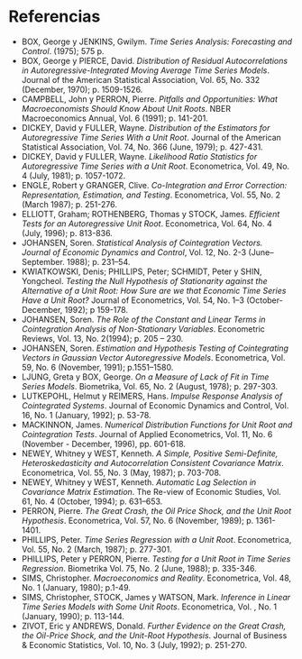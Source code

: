 # Referencias
* BOX, George y JENKINS, Gwilym. _Time Series Analysis: Forecasting and Control_. (1975); 575 p.
* BOX, George y PIERCE, David. _Distribution of Residual Autocorrelations in Autoregressive-Integrated Moving Average Time Series Models_. Journal of the American Statistical Association, Vol. 65, No. 332 (December, 1970); p. 1509-1526.
* CAMPBELL, John y PERRON, Pierre. _Pitfalls and Opportunities: What Macroeconomists Should Know About Unit Roots_. NBER Macroeconomics Annual, Vol. 6 (1991); p. 141-201.
* DICKEY, David y FULLER, Wayne. _Distribution of the Estimators for Autoregressive Time Series With a Unit Root_. Journal of the American Statistical Association, Vol. 74, No. 366 (June, 1979); p. 427-431. 
* DICKEY, David y  FULLER, Wayne. _Likelihood Ratio Statistics for Autoregressive Time Series with a Unit Root_. Econometrica, Vol. 49, No. 4 (July, 1981); p. 1057-1072.
* ENGLE, Robert y GRANGER, Clive. _Co-Integration and Error Correction: Representation, Estimation, and Testing_. Econometrica, Vol. 55, No. 2 (March 1987); p. 251-276.
* ELLIOTT, Graham; ROTHENBERG, Thomas y STOCK, James. _Efficient Tests for an Autoregressive Unit Root_. Econometrica, Vol. 64, No. 4 (July, 1996); p. 813-836.
* JOHANSEN, Soren. _Statistical Analysis of Cointegration Vectors. Journal of Economic Dynamics and Control_, Vol. 12, No. 2-3 (June–September. 1988); p. 231–54.
* KWIATKOWSKI, Denis; PHILLIPS, Peter; SCHMIDT, Peter y SHIN, Yongcheol. _Testing the Null Hypothesis of Stationarity against the Alternative of a Unit Root: How Sure are we that Economic Time Series Have a Unit Root?_ Journal of Econometrics, Vol. 54, No. 1–3 (October-December, 1992); p 159-178.
* JOHANSEN, Soren. _The Role of the Constant and Linear Terms in Cointegration Analysis of Non-Stationary Variables_. Econometric Reviews, Vol. 13, No. 2(1994); p. 205 – 230.
* JOHANSEN, Soren. _Estimation and Hypothesis Testing of Cointegrating Vectors in Gaussian Vector Autoregressive Models_. Econometrica, Vol. 59, No. 6 (November, 1991); p.1551–1580.
* LJUNG, Greta y BOX, George. _On a Measure of Lack of Fit in Time Series Models_. Biometrika, Vol. 65, No. 2 (August, 1978); p. 297-303.
* LUTKEPOHL, Helmut y REIMERS, Hans. _Impulse Response Analysis of Cointegrated Systems_. Journal of Economic Dynamics and Control, Vol. 16, No. 1 (January, 1992); p. 53-78.
* MACKINNON, James. _Numerical Distribution Functions for Unit Root and Cointegration Tests_. Journal of Applied Econometrics, Vol. 11, No. 6 (November - December, 1996), pp. 601-618.
* NEWEY, Whitney y WEST, Kenneth. _A Simple, Positive Semi-Definite, Heteroskedasticity and Autocorrelation Consistent Covariance Matrix_. Econometrica, Vol. 55, No. 3 (May, 1987); p. 703-708.
* NEWEY, Whitney y WEST, Kenneth. _Automatic Lag Selection in Covariance Matrix Estimation_. The Re-view of Economic Studies, Vol. 61, No. 4 (October, 1994); p. 631–653.
* PERRON, Pierre. _The Great Crash, the Oil Price Shock, and the Unit Root Hypothesis_. Econometrica, Vol. 57, No. 6 (November, 1989); p. 1361-1401.
* PHILLIPS, Peter. _Time Series Regression with a Unit Root_. Econometrica, Vol. 55, No. 2 (March, 1987); p. 277-301. 
* PHILLIPS, Peter y PERRON, Pierre.  _Testing for a Unit Root in Time Series Regression_. Biometrika Vol. 75, No. 2 (June, 1988); p. 335-346.
* SIMS, Christopher. _Macroeconomics and Reality_. Econometrica, Vol. 48, No. 1 (January, 1980); p.1-49.
* SIMS, Christopher, STOCK, James y WATSON, Mark. _Inference in Linear Time Series Models with Some Unit Roots_. Econometrica, Vol. , No. 1 (January, 1990); p. 113-144.
* ZIVOT, Eric y ANDREWS, Donald. _Further Evidence on the Great Crash, the Oil-Price Shock, and the Unit-Root Hypothesis_. Journal of Business & Economic Statistics, Vol. 10, No. 3 (July, 1992); p. 251-270.
